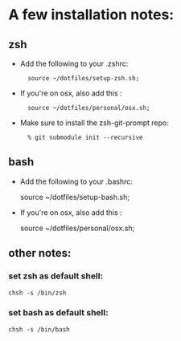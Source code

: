 # A few installation notes:


## zsh

* Add the following to your .zshrc:

        source ~/dotfiles/setup-zsh.sh;

* If you're on osx, also add this :

        source ~/dotfiles/personal/osx.sh;

* Make sure to install the zsh-git-prompt repo:
    
        % git submodule init --recursive


## bash

* Add the following to your .bashrc:

    source ~/dotfiles/setup-bash.sh;

* If you're on osx, also add this :

    source ~/dotfiles/personal/osx.sh;

## other notes:

### set zsh as default shell:

    chsh -s /bin/zsh

### set bash as default shell:

    chsh -s /bin/bash